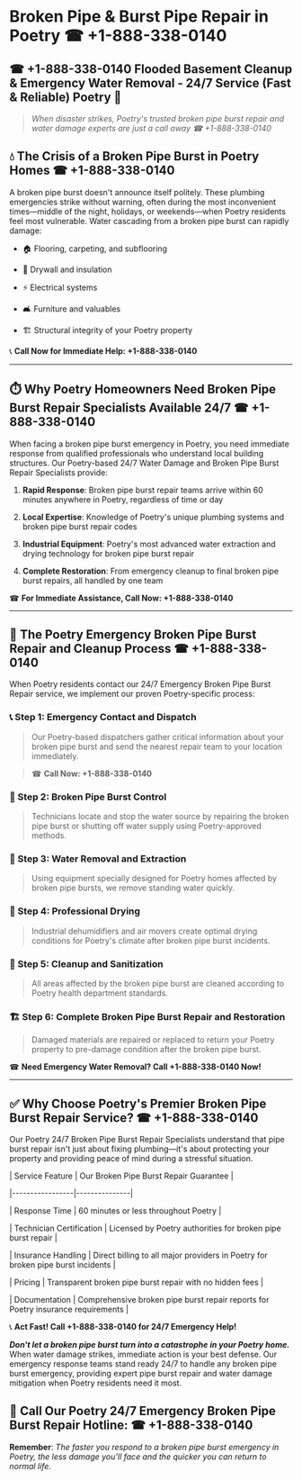 # Broken Pipe & Burst Pipe Repair in Poetry ☎ +1-888-338-0140  
## ☎ +1-888-338-0140 Flooded Basement Cleanup & Emergency Water Removal - 24/7 Service (Fast & Reliable) Poetry 🚨  

> *When disaster strikes, Poetry's trusted broken pipe burst repair and water damage experts are just a call away ☎ +1-888-338-0140*  

## 💧 The Crisis of a Broken Pipe Burst in Poetry Homes ☎ +1-888-338-0140  

A broken pipe burst doesn't announce itself politely. These plumbing emergencies strike without warning, often during the most inconvenient times—middle of the night, holidays, or weekends—when Poetry residents feel most vulnerable. Water cascading from a broken pipe burst can rapidly damage:  

* 🏠 Flooring, carpeting, and subflooring  
* 🧱 Drywall and insulation  
* ⚡ Electrical systems  
* 🛋️ Furniture and valuables  
* 🏗️ Structural integrity of your Poetry property  

📞 **Call Now for Immediate Help: +1-888-338-0140**  

---  

## ⏱️ Why Poetry Homeowners Need Broken Pipe Burst Repair Specialists Available 24/7 ☎ +1-888-338-0140  

When facing a broken pipe burst emergency in Poetry, you need immediate response from qualified professionals who understand local building structures. Our Poetry-based 24/7 Water Damage and Broken Pipe Burst Repair Specialists provide:  

1. **Rapid Response**: Broken pipe burst repair teams arrive within 60 minutes anywhere in Poetry, regardless of time or day  
2. **Local Expertise**: Knowledge of Poetry's unique plumbing systems and broken pipe burst repair codes  
3. **Industrial Equipment**: Poetry's most advanced water extraction and drying technology for broken pipe burst repair  
4. **Complete Restoration**: From emergency cleanup to final broken pipe burst repairs, all handled by one team  

☎ **For Immediate Assistance, Call Now: +1-888-338-0140**  

---  

## 🔧 The Poetry Emergency Broken Pipe Burst Repair and Cleanup Process ☎ +1-888-338-0140  

When Poetry residents contact our 24/7 Emergency Broken Pipe Burst Repair service, we implement our proven Poetry-specific process:  

### 📞 Step 1: Emergency Contact and Dispatch  
> Our Poetry-based dispatchers gather critical information about your broken pipe burst and send the nearest repair team to your location immediately.  
> ☎ **Call Now: +1-888-338-0140**  

### 🚿 Step 2: Broken Pipe Burst Control  
> Technicians locate and stop the water source by repairing the broken pipe burst or shutting off water supply using Poetry-approved methods.  

### 🌊 Step 3: Water Removal and Extraction  
> Using equipment specially designed for Poetry homes affected by broken pipe bursts, we remove standing water quickly.  

### 💨 Step 4: Professional Drying  
> Industrial dehumidifiers and air movers create optimal drying conditions for Poetry's climate after broken pipe burst incidents.  

### 🧼 Step 5: Cleanup and Sanitization  
> All areas affected by the broken pipe burst are cleaned according to Poetry health department standards.  

### 🏗️ Step 6: Complete Broken Pipe Burst Repair and Restoration  
> Damaged materials are repaired or replaced to return your Poetry property to pre-damage condition after the broken pipe burst.  

☎ **Need Emergency Water Removal? Call +1-888-338-0140 Now!**  

---  

## ✅ Why Choose Poetry's Premier Broken Pipe Burst Repair Service? ☎ +1-888-338-0140  

Our Poetry 24/7 Broken Pipe Burst Repair Specialists understand that pipe burst repair isn't just about fixing plumbing—it's about protecting your property and providing peace of mind during a stressful situation.  

| Service Feature | Our Broken Pipe Burst Repair Guarantee |  
|-----------------|---------------|  
| Response Time | 60 minutes or less throughout Poetry |  
| Technician Certification | Licensed by Poetry authorities for broken pipe burst repair |  
| Insurance Handling | Direct billing to all major providers in Poetry for broken pipe burst incidents |  
| Pricing | Transparent broken pipe burst repair with no hidden fees |  
| Documentation | Comprehensive broken pipe burst repair reports for Poetry insurance requirements |  

📞 **Act Fast! Call +1-888-338-0140 for 24/7 Emergency Help!**  

***Don't let a broken pipe burst turn into a catastrophe in your Poetry home.*** When water damage strikes, immediate action is your best defense. Our emergency response teams stand ready 24/7 to handle any broken pipe burst emergency, providing expert pipe burst repair and water damage mitigation when Poetry residents need it most.  

## 📱 Call Our Poetry 24/7 Emergency Broken Pipe Burst Repair Hotline: ☎ +1-888-338-0140  

**Remember**: *The faster you respond to a broken pipe burst emergency in Poetry, the less damage you'll face and the quicker you can return to normal life.*